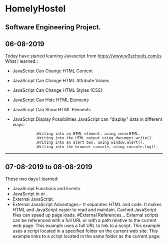 # HomelyHostel
Software Engineering Project.
---------------------------------------------------
 06-08-2019
--------------
 Today  have started learning Javascript from https://www.w3schools.com/js
 What I learned::
 * JavaScript Can Change HTML Content
 * JavaScript Can Change HTML Attribute Values
 * JavaScript Can Change HTML Styles (CSS)
 * JavaScript Can Hide HTML Elements
 * JavaScript Can Show HTML Elements
 * JavaScript Display Possibilities
        JavaScript can "display" data in different ways:

                 .Writing into an HTML element, using innerHTML.
                 .Writing into the HTML output using document.write().
                 .Writing into an alert box, using window.alert().
		         .Writing into the browser console, using console.log().
------------------------------------------------------
07-08-2019 to 08-08-2019
--------------------------
These two days I learned:
* JavaScript Functions and Events.
* JavaScript in <head> or <body>.
* External JavaScript.
* External JavaScript Advantages:-
	It separates HTML and code.
	It makes HTML and JavaScript easier to read and maintain.
	Cached JavaScript files can speed up page loads. 
	#External References...
	External scripts can be referenced with a full URL or with a path relative to the current web page.
	This example uses a full URL to link to a script:
		<script src="https://www.w3schools.com/js/myScript1.js"></script>
	This example uses a script located in a specified folder on the current web site:
		<script src="/js/myScript1.js"></script>
	This example links to a script located in the same folder as the current page:	